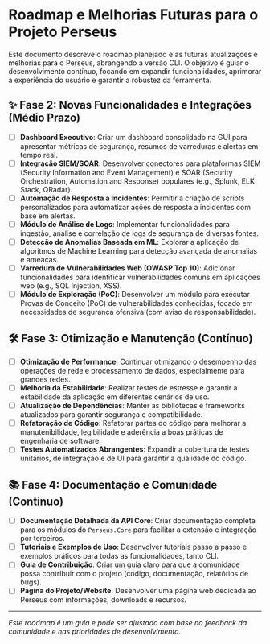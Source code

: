 # Roadmap e Melhorias Futuras para o Projeto Perseus

Este documento descreve o roadmap planejado e as futuras atualizações e melhorias para o Perseus, abrangendo a versão CLI. O objetivo é guiar o desenvolvimento contínuo, focando em expandir funcionalidades, aprimorar a experiência do usuário e garantir a robustez da ferramenta.



## ✨ Fase 2: Novas Funcionalidades e Integrações (Médio Prazo)

- [ ] **Dashboard Executivo**: Criar um dashboard consolidado na GUI para apresentar métricas de segurança, resumos de varreduras e alertas em tempo real.
- [ ] **Integração SIEM/SOAR**: Desenvolver conectores para plataformas SIEM (Security Information and Event Management) e SOAR (Security Orchestration, Automation and Response) populares (e.g., Splunk, ELK Stack, QRadar).
- [ ] **Automação de Resposta a Incidentes**: Permitir a criação de scripts personalizados para automatizar ações de resposta a incidentes com base em alertas.
- [ ] **Módulo de Análise de Logs**: Implementar funcionalidades para ingestão, análise e correlação de logs de segurança de diversas fontes.
- [ ] **Detecção de Anomalias Baseada em ML**: Explorar a aplicação de algoritmos de Machine Learning para detecção avançada de anomalias e ameaças.
- [ ] **Varredura de Vulnerabilidades Web (OWASP Top 10)**: Adicionar funcionalidades para identificar vulnerabilidades comuns em aplicações web (e.g., SQL Injection, XSS).
- [ ] **Módulo de Exploração (PoC)**: Desenvolver um módulo para executar Provas de Conceito (PoC) de vulnerabilidades conhecidas, focado em necessidades de segurança ofensiva (com aviso de responsabilidade).

## 🛠️ Fase 3: Otimização e Manutenção (Contínuo)

- [ ] **Otimização de Performance**: Continuar otimizando o desempenho das operações de rede e processamento de dados, especialmente para grandes redes.
- [ ] **Melhoria da Estabilidade**: Realizar testes de estresse e garantir a estabilidade da aplicação em diferentes cenários de uso.
- [ ] **Atualização de Dependências**: Manter as bibliotecas e frameworks atualizados para garantir segurança e compatibilidade.
- [ ] **Refatoração de Código**: Refatorar partes do código para melhorar a manutenibilidade, legibilidade e aderência a boas práticas de engenharia de software.
- [ ] **Testes Automatizados Abrangentes**: Expandir a cobertura de testes unitários, de integração e de UI para garantir a qualidade do código.

## 📚 Fase 4: Documentação e Comunidade (Contínuo)

- [ ] **Documentação Detalhada da API Core**: Criar documentação completa para os módulos do `Perseus.Core` para facilitar a extensão e integração por terceiros.
- [ ] **Tutoriais e Exemplos de Uso**: Desenvolver tutoriais passo a passo e exemplos práticos para todas as funcionalidades, tanto CLI.
- [ ] **Guia de Contribuição**: Criar um guia claro para que a comunidade possa contribuir com o projeto (código, documentação, relatórios de bugs).
- [ ] **Página do Projeto/Website**: Desenvolver uma página web dedicada ao Perseus com informações, downloads e recursos.

--- 

*Este roadmap é um guia e pode ser ajustado com base no feedback da comunidade e nas prioridades de desenvolvimento.*



